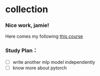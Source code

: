 # collection
### Nice work, jamie!
Here comes my following [this course](https://github.com/raynardj/python4ml)
### Study Plan：
*[ ] write another mlp model independently
*[ ] know more about pytorch 